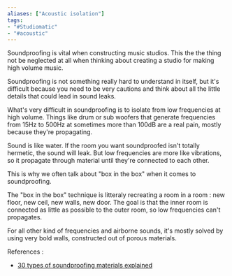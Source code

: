 ```yaml
---
aliases: ["Acoustic isolation"]
tags: 
- "#Studiomatic"
- "#acoustic"
---
```


Soundproofing is vital when constructing music studios. This the the thing not be neglected at all when thinking about creating a studio for making high volume music. 

Soundproofing is not something really hard to understand in itself, but it's difficult because you need to be very cautions and think about all the little details that could lead in sound leaks. 

What's very difficult in soundproofing is to isolate from low frequencies at high volume. Things like drum or sub woofers that generate frequencies from 15Hz to 500Hz at sometimes more than 100dB are a real pain, mostly because they're propagating. 

Sound is like water. If the room you want soundproofed isn't totally hermetic, the sound will leak. But low frequencies are more like vibrations, so it propagate through material until they're connected to each other. 

This is why we often talk about "box in the box" when it comes to soundproofing. 

The "box in the box" technique is litteraly recreating a room in a room : new floor, new ceil, new walls, new door. The goal is that the inner room is connected as little as possible to the outer room, so low frequencies can't propagates. 

For all other kind of frequencies and airborne sounds, it's mostly solved by using very bold walls, constructed out of porous materials. 

References :
- [30 types of soundproofing materials explained](https://www.acoustiblok.co.uk/soundproofing-materials/#Absorption)